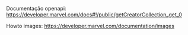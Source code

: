 
Documentação openapi:
https://developer.marvel.com/docs#!/public/getCreatorCollection_get_0

Howto images:
https://developer.marvel.com/documentation/images
